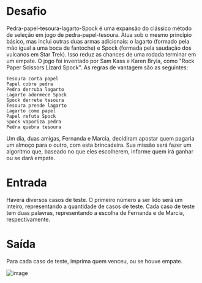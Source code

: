 
# Desafio

Pedra-papel-tesoura-lagarto-Spock é uma expansão do clássico método de seleção em jogo de pedra-papel-tesoura. Atua sob o mesmo princípio básico, mas inclui outras duas armas adicionais: o lagarto (formado pela mão igual a uma boca de fantoche) e Spock (formada pela saudação dos vulcanos em Star Trek). Isso reduz as chances de uma rodada terminar em um empate. O jogo foi inventado por Sam Kass e Karen Bryla, como "Rock Paper Scissors Lizard Spock". As regras de vantagem são as seguintes:

    Tesoura corta papel
    Papel cobre pedra
    Pedra derruba lagarto
    Lagarto adormece Spock
    Spock derrete tesoura
    Tesoura prende lagarto
    Lagarto come papel
    Papel refuta Spock
    Spock vaporiza pedra
    Pedra quebra tesoura

Um dia, duas amigas, Fernanda e Marcia, decidiram apostar quem pagaria um almoço para o outro, com esta brincadeira. Sua missão será fazer um algoritmo que, baseado no que eles escolherem, informe quem irá ganhar ou se dará empate.

# Entrada

Haverá diversos casos de teste. O primeiro número a ser lido será um inteiro, representando a quantidade de casos de teste. Cada caso de teste tem duas palavras, representando a escolha de Fernanda e de Marcia, respectivamente.

# Saída

Para cada caso de teste, imprima quem venceu, ou se houve empate.

![image](https://user-images.githubusercontent.com/76081229/177154945-61c2064e-147f-4727-8b32-3d26056ce8cf.png)
